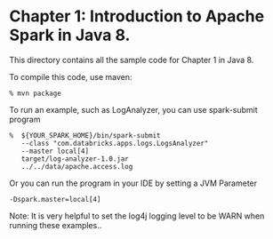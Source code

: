 # Chapter 1: Introduction to Apache Spark in Java 8.

This directory contains all the sample code for Chapter 1 in Java 8.

To compile this code, use maven:
```
% mvn package
```

To run an example, such as LogAnalyzer, you can use spark-submit program
```
%  ${YOUR_SPARK_HOME}/bin/spark-submit
   --class "com.databricks.apps.logs.LogsAnalyzer"
   --master local[4]
   target/log-analyzer-1.0.jar
   ../../data/apache.access.log
```

Or you can run the program in your IDE by setting a JVM Parameter
```
-Dspark.master=local[4]
```

Note: It is very helpful to set the log4j logging level to be WARN when
running these examples..